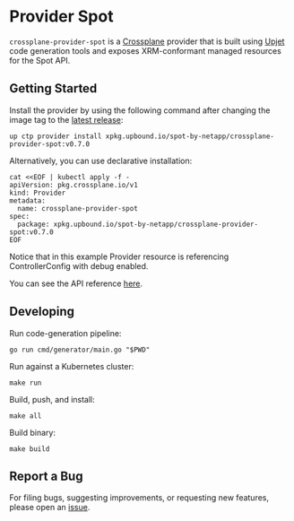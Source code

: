 # Provider Spot

`crossplane-provider-spot` is a [Crossplane](https://crossplane.io/) provider that
is built using [Upjet](https://github.com/crossplane/upjet) code
generation tools and exposes XRM-conformant managed resources for the
Spot API.

## Getting Started

Install the provider by using the following command after changing the image tag
to the [latest release](https://marketplace.upbound.io/providers/spot-by-netapp/crossplane-provider-spot/):
```
up ctp provider install xpkg.upbound.io/spot-by-netapp/crossplane-provider-spot:v0.7.0
```

Alternatively, you can use declarative installation:
```
cat <<EOF | kubectl apply -f -
apiVersion: pkg.crossplane.io/v1
kind: Provider
metadata:
  name: crossplane-provider-spot
spec:
  package: xpkg.upbound.io/spot-by-netapp/crossplane-provider-spot:v0.7.0
EOF
```

Notice that in this example Provider resource is referencing ControllerConfig with debug enabled.

You can see the API reference [here](https://doc.crds.dev/github.com/spotinst/crossplane-provider-spot).

## Developing

Run code-generation pipeline:
```console
go run cmd/generator/main.go "$PWD"
```

Run against a Kubernetes cluster:

```console
make run
```

Build, push, and install:

```console
make all
```

Build binary:

```console
make build
```

## Report a Bug

For filing bugs, suggesting improvements, or requesting new features, please
open an [issue](https://github.com/spotinst/crossplane-provider-spot/issues).
